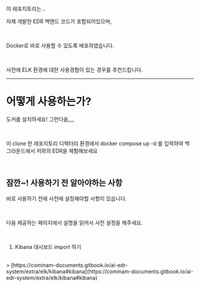 이 레포지토리는...

자체 개발한 EDR 백엔드 코드가 포함되어있으며, 

<br>

Docker로 바로 사용할 수 있도록 배포하였습니다. 

<br>

사전에 ELK 환경에 대한 사용경험이 있는 경우를 추천드립니다. 

--------

# 어떻게 사용하는가?

도커를 설치하세요! 그런다음,,,,

<br>

이 clone 한 레포지토리 디렉터리 환경에서 docker compose up -d 를 입력하여 백그라운드에서 저희의 EDR을 체험해보세요

<br>

## 잠깐~! 사용하기 전 알아야하는 사항

바로 사용하기 전에 사전에 설정해야할 사항이 있습니다.

<br>

다음 제공하는 페이지에서 설명을 읽어서 사전 설정을 해주세요. 

<br>

1. Kibana 대시보드 import 하기
<br>
> [https://cominam-documents.gitbook.io/ai-edr-system/extra/elk/kibana#kibana](https://cominam-documents.gitbook.io/ai-edr-system/extra/elk/kibana#kibana)

